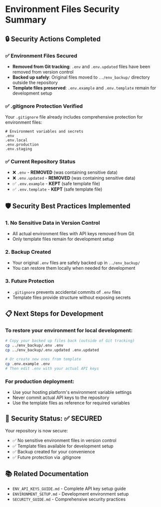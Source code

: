 # Environment Files Security Summary

## 🔒 Security Actions Completed

### ✅ Environment Files Secured
- **Removed from Git tracking**: `.env` and `.env.updated` files have been removed from version control
- **Backed up safely**: Original files moved to `../env_backup/` directory outside the repository
- **Template files preserved**: `.env.example` and `.env.template` remain for development setup

### ✅ .gitignore Protection Verified
Your `.gitignore` file already includes comprehensive protection for environment files:
```
# Environment variables and secrets
.env
.env.local
.env.production
.env.staging
```

### ✅ Current Repository Status
- ❌ `.env` - **REMOVED** (was containing sensitive data)
- ❌ `.env.updated` - **REMOVED** (was containing sensitive data)
- ✅ `.env.example` - **KEPT** (safe template file)
- ✅ `.env.template` - **KEPT** (safe template file)

## 🛡️ Security Best Practices Implemented

### 1. **No Sensitive Data in Version Control**
- All actual environment files with API keys removed from Git
- Only template files remain for development setup

### 2. **Backup Created**
- Your original `.env` files are safely backed up in `../env_backup/`
- You can restore them locally when needed for development

### 3. **Future Protection**
- `.gitignore` prevents accidental commits of `.env` files
- Template files provide structure without exposing secrets

## 📋 Next Steps for Development

### To restore your environment for local development:
```bash
# Copy your backed up files back (outside of Git tracking)
cp ../env_backup/.env .env
cp ../env_backup/.env.updated .env.updated

# Or create new ones from template
cp .env.example .env
# Then edit .env with your actual API keys
```

### For production deployment:
- Use your hosting platform's environment variable settings
- Never commit actual API keys to the repository
- Use the template files as reference for required variables

## 🔐 Security Status: ✅ SECURED

Your repository is now secure:
- ✅ No sensitive environment files in version control
- ✅ Template files available for development setup
- ✅ Backup created for your convenience
- ✅ Future protection via .gitignore

## 📚 Related Documentation
- `ENV_API_KEYS_GUIDE.md` - Complete API key setup guide
- `ENVIRONMENT_SETUP.md` - Development environment setup
- `SECURITY_GUIDE.md` - Comprehensive security practices

